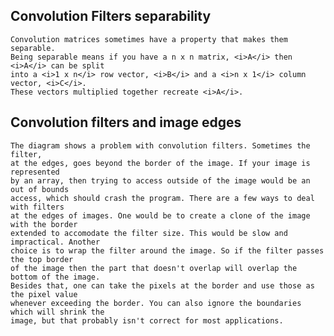 
## Convolution Filters separability
    Convolution matrices sometimes have a property that makes them separable.
    Being separable means if you have a n x n matrix, <i>A</i> then <i>A</i> can be split 
    into a <i>1 x n</i> row vector, <i>B</i> and a <i>n x 1</i> column vector, <i>C</i>.
    These vectors multiplied together recreate <i>A</i>.

## Convolution filters and image edges

    The diagram shows a problem with convolution filters. Sometimes the filter,
    at the edges, goes beyond the border of the image. If your image is represented
    by an array, then trying to access outside of the image would be an out of bounds
    access, which should crash the program. There are a few ways to deal with filters
    at the edges of images. One would be to create a clone of the image with the border
    extended to accomodate the filter size. This would be slow and impractical. Another 
    choice is to wrap the filter around the image. So if the filter passes the top border
    of the image then the part that doesn't overlap will overlap the bottom of the image.  
    Besides that, one can take the pixels at the border and use those as the pixel value
    whenever exceeding the border. You can also ignore the boundaries which will shrink the 
    image, but that probably isn't correct for most applications.
